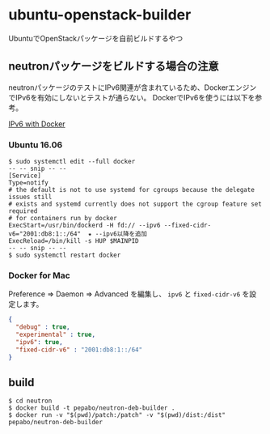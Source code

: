 # ubuntu-openstack-builder
UbuntuでOpenStackパッケージを自前ビルドするやつ

## neutronパッケージをビルドする場合の注意

neutronパッケージのテストにIPv6関連が含まれているため、DockerエンジンでIPv6を有効にしないとテストが通らない。
DockerでIPv6を使うには以下を参考。

[IPv6 with Docker](https://docs.docker.com/engine/userguide/networking/default_network/ipv6/)

### Ubuntu 16.06

```
$ sudo systemctl edit --full docker
-- -- snip -- --
[Service]
Type=notify
# the default is not to use systemd for cgroups because the delegate issues still
# exists and systemd currently does not support the cgroup feature set required
# for containers run by docker
ExecStart=/usr/bin/dockerd -H fd:// --ipv6 --fixed-cidr-v6="2001:db8:1::/64"  ★ --ipv6以降を追加
ExecReload=/bin/kill -s HUP $MAINPID
-- -- snip -- --
$ sudo systemctl restart docker
```

### Docker for Mac

Preference => Daemon => Advanced を編集し、 `ipv6` と `fixed-cidr-v6` を設定します。

```json
{
  "debug" : true,
  "experimental" : true,
  "ipv6": true,
  "fixed-cidr-v6" : "2001:db8:1::/64"
}
```

## build

```
$ cd neutron
$ docker build -t pepabo/neutron-deb-builder .
$ docker run -v "$(pwd)/patch:/patch" -v "$(pwd)/dist:/dist" pepabo/neutron-deb-builder
```